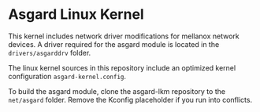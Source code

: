# Asgard Linux Kernel 

This kernel includes network driver modifications for mellanox network devices.
A driver required for the asgard module is located in the ```drivers/asgarddrv``` folder.

The linux kernel sources in this repository include an optimized kernel configuration ```asgard-kernel.config```.


To build the asgard module, clone the asgard-lkm repository to the ```net/asgard``` folder.
Remove the Kconfig placeholder if you run into conflicts.





